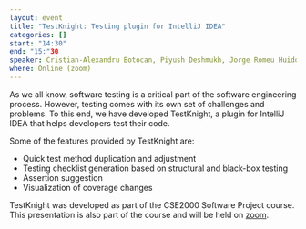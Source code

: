 ```yaml
---
layout: event
title: "TestKnight: Testing plugin for IntelliJ IDEA"
categories: []
start: "14:30"
end: "15:"30
speaker: Cristian-Alexandru Botocan, Piyush Deshmukh, Jorge Romeu Huidobro, Pavlos Makridis, Mathanrajan Sundarrajan
where: Online (zoom)
---
```


As we all know, software testing is a critical part of the software engineering process. However, testing comes with its own set of challenges and problems. To this end, we have developed TestKnight, a plugin for IntelliJ IDEA that helps developers test their code.

Some of the features provided by TestKnight are:

- Quick test method duplication and adjustment
- Testing checklist generation based on structural and black-box testing
- Assertion suggestion
- Visualization of coverage changes

TestKnight was developed as part of the CSE2000 Software Project course. This presentation is also part of the course and will be held on [zoom](https://tudelft.zoom.us/j/99867803385?pwd=S0RwODhZRkgyV0VHanlPbXEza0xqdz09).
